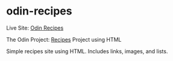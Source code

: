 # odin-recipes
Live Site: [Odin Recipes](https://kaykaym01.github.io/odin-recipes/)

The Odin Project: [Recipes](https://www.theodinproject.com/paths/foundations/courses/foundations/lessons/recipes) Project using HTML

Simple recipes site using HTML. Includes links, images, and lists.

